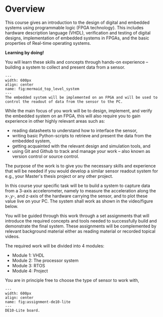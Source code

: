 # Overview


This course gives an introduction to the design of digital and embedded systems using programmable logic (FPGA technology). This includes hardware description language (VHDL), verification and testing of digital designs, implementation of embedded systems in FPGAs, and the basic properties of Real-time operating systems.


**Learning by doing!**

You will learn these skills and concepts through hands-on experience – building a system to collect and present data from a sensor. 

```{figure} ./graphics/mermaid_top_level_system.pdf
---
width: 600px
align: center
name: fig:mermaid_top_level_system
---
The embedded system will be implemented on an FPGA and will be used to control the readout of data from the sensor to the PC.
```

While the main focus of you work will be to design, implement, and verify the embedded system on an FPGA, this will also require you to gain experience in other highly relevant areas such as: 
 - reading datasheets to understand how to interface the sensor,
 - writing basic Python-scripts to retrieve and present the data from the embedded system,
 - getting acquainted with the relevant design and simulation tools, and
 - using Git and Github to track and manage your work – also known as version control or source control.

The purpose of the work is to give you the necessary skills and experience that will be needed if you would develop a similar sensor readout system for e.g., your Master's thesis project or any other project. 

In this course your specific task will be to build a system to capture data from a 3-axis accelerometer, namely to measure the acceleration along the x-,y-, and z-axis of the hardware carrying the sensor, and to plot these value live on your PC. The system shall work as shown in the video/figure below. 

You will be guided through this work through a set assignments that will introduce the required concepts and tools needed to successfully build and demonstrate the final system. These assignments will be complemented by relevant background material either as reading material or recorded topical videos.


The required work will be divided into 4 modules:
- Module 1: VHDL
- Module 2: The processor system
- Module 3: RTOS
- Module 4: Project


You are in principle free to choose the type of sensor to work with, 

```{figure} ./images/de10-lite_layout_top.jpg 
---
width: 600px
align: center
name: fig:assignment-de10-lite
---
DE10-Lite board.
```




<!-- 
You will work with the course content through a set of assignments and an embedded systems project. Supplementary material will be provided either as recorded topical videos or reading material on this webpage or from relevant text books and articles.

We will be using a combination of Canvas and Github.uio.no (Links to an external site.) for the organisation of course material.   You will need to login to Github.uio.no (Links to an external site.) with your UiO username.   Canvas will be your central starting point for navigating through the course material. 

I will try to create a path to guide you through the course and material by using the modules feature in Canvas combined. Some material will be available directly in Canvas and some material will be provided as links to external sites or documents. -->